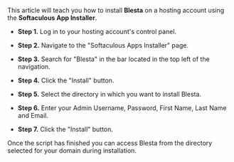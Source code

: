 This article will teach you how to install **Blesta** on a hosting account using the **Softaculous App Installer**.

* **Step 1.** Log in to your hosting account's control panel.

* **Step 2.** Navigate to the "Softaculous Apps Installer" page.

* **Step 3.** Search for "Blesta" in the bar located in the top left of the navigation.

* **Step 4.** Click the "Install" button.

* **Step 5.** Select the directory in which you want to install Blesta.

* **Step 6.** Enter your Admin Username, Password, First Name, Last Name and Email.

* **Step 7.** Click the "Install" button.

Once the script has finished you can access Blesta from the directory selected for your domain during installation.
